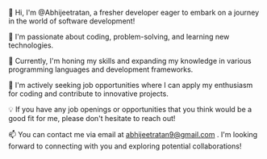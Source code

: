 👋 Hi, I'm @Abhijeetratan, a fresher developer eager to embark on a journey in the world of software development!

👀 I'm passionate about coding, problem-solving, and learning new technologies.

🌱 Currently, I'm honing my skills and expanding my knowledge in various programming languages and development frameworks.

💼 I'm actively seeking job opportunities where I can apply my enthusiasm for coding and contribute to innovative projects.

💡 If you have any job openings or opportunities that you think would be a good fit for me, please don't hesitate to reach out!

📫 You can contact me via email at abhijeetratan9@gmail.com . I'm looking forward to connecting with you and exploring potential collaborations!

<!---
Abhijeetratan/Abhijeetratan is a ✨ special ✨ repository because its `README.md` (this file) appears on your GitHub profile.
You can click the Preview link to take a look at your changes.
--->
